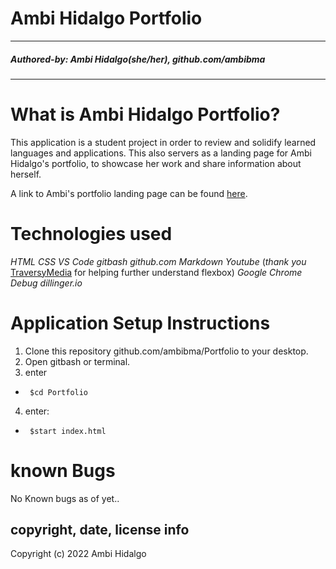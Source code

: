 # Ambi Hidalgo Portfolio #
___
##### Authored-by: Ambi Hidalgo(she/her), github.com/ambibma ######

___

# What is Ambi Hidalgo Portfolio?

This application is a student project in order to review and solidify learned languages and applications. This also servers as a landing page for Ambi Hidalgo's portfolio, to showcase her work and share information about herself.

A link to Ambi's portfolio landing page can be found [here](ambibma.github.io/Portfolio).

# Technologies used #
_HTML_
_CSS_
_VS Code_
_gitbash_
_github.com_
_Markdown_
_Youtube_ (_thank you_ [TraversyMedia](https://www.youtube.com/c/TraversyMedia) for helping further understand flexbox) 
_Google Chrome Debug_
_dillinger.io_

# Application Setup Instructions #
1. Clone this repository github.com/ambibma/Portfolio to your desktop.
2. Open gitbash or terminal.
3. enter 
*      $cd Portfolio
4. enter: 
*      $start index.html

# known Bugs #
No Known bugs as of yet..
## copyright, date, license info ##
Copyright (c) 2022 Ambi Hidalgo
